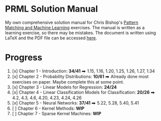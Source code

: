 # PRML Solution Manual

My own comprehensive solution manual for Chris Bishop's [Pattern Matching and Machine Learning](https://www.microsoft.com/en-us/research/uploads/prod/2006/01/Bishop-Pattern-Recognition-and-Machine-Learning-2006.pdf)
exercises. The manual is written as a learning exercise, so there may be mistakes. 
The document is written using LaTeX and the PDF file can be accessed [here](https://github.com/thesstefan/bishop_prml/blob/build/prml_solution_manual.pdf).

# Progress

1. [x] Chapter 1 - Introduction: **34/41** ⮕ 1.15, 1.16, 1.20, 1.25, 1.26, 1.27, 1.34
2. [x] Chapter 2 - Probability Distributions: **10/61** ⮕ Already done most exercises on paper. Maybe complete this at some point. 
3. [x] Chapter 3 - Linear Models for Regression: **24/24** 
4. [x] Chapter 4 - Linear Classification Models for Classification: **20/26** ⮕ 4.2, 4.3, 4.6, 4.20, 4.23, 4.24, 4.26
5. [x] Chapter 5 - Neural Networks: **37/41** ⮕ 5.22, 5.28, 5.40, 5.41
6. [ ] Chapter 6 - Kernel Methods: **WIP**
7. [ ] Chapter 7 - Sparse Kernel Machines: **WIP**
